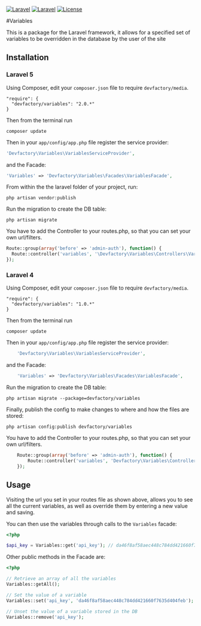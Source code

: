 [![Laravel](https://img.shields.io/badge/Laravel-4.0-orange.svg?style=flat-square)](http://laravel.com)
[![Laravel](https://img.shields.io/badge/Laravel-5.0-orange.svg?style=flat-square)](http://laravel.com)
[![License](http://img.shields.io/badge/license-MIT-brightgreen.svg?style=flat-square)](https://tldrlegal.com/license/mit-license)

#Variables

This is a package for the Laravel framework, it allows for a specified set of variables to be overridden in the database by the user of the site

## Installation

### Laravel 5

Using Composer, edit your `composer.json` file to require `devfactory/media`.

    "require": {
      "devfactory/variables": "2.0.*"
    }

Then from the terminal run

    composer update

Then in your `app/config/app.php` file register the service provider:

```php
'Devfactory\Variables\VariablesServiceProvider',
```
and the Facade:

```php
'Variables' => 'Devfactory\Variables\Facades\VariablesFacade',
```

From within the the laravel folder of your project, run:

    php artisan vendor:publish

Run the migration to create the DB table:

    php artisan migrate

You have to add the Controller to your routes.php, so that you can set your own url/filters.

```php
Route::group(array('before' => 'admin-auth'), function() {
  Route::controller('variables', '\Devfactory\Variables\Controllers\VariablesController');
});
```

### Laravel 4

Using Composer, edit your `composer.json` file to require `devfactory/media`.

    "require": {
      "devfactory/variables": "1.0.*"
    }

Then from the terminal run

    composer update

Then in your `app/config/app.php` file register the service provider:

```php
    'Devfactory\Variables\VariablesServiceProvider',
```

and the Facade:

```php
    'Variables' => 'Devfactory\Variables\Facades\VariablesFacade',
```

Run the migration to create the DB table:

    php artisan migrate --package=devfactory/variables

Finally, publish the config to make changes to where and how the files are stored:

    php artisan config:publish devfactory/variables

You have to add the Controller to your routes.php, so that you can set your own url/filters.

```php
    Route::group(array('before' => 'admin-auth'), function() {
        Route::controller('variables', 'Devfactory\Variables\Controllers\VariablesController');
    });
```

## Usage

Visiting the url you set in your routes file as shown above, allows you to see all the current variables, as well as override them by entering a new value and saving.

You can then use the variables through calls to the `Variables` facade:

```php
<?php

$api_key = Variables::get('api_key'); // da46f8af58aec448c784dd421660f7635d404feb
```

Other public methods in the Facade are:

```php
<?php

// Retrieve an array of all the variables
Variables::getAll();

// Set the value of a variable
Variables::set('api_key', 'da46f8af58aec448c784dd421660f7635d404feb');

// Unset the value of a variable stored in the DB
Variables::remove('api_key');
```
